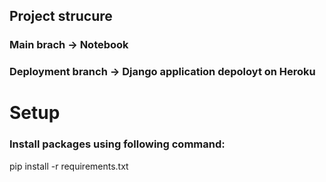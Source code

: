 ## Project strucure

### Main brach -> Notebook
### Deployment branch -> Django application depoloyt on Heroku

# Setup
### Install packages using following command: 
pip install -r requirements.txt

